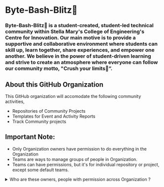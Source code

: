 # Byte-Bash-Blitz👊 
### Byte-Bash-Blitz👊 is a student-created, student-led technical community within Stella Mary's College of Engineering's Centre for Innovation. Our main motive is to provide a supportive and collaborative environment where students can skill up, learn together, share experiences, and empower one another.  We believe in the power of student-driven learning and strive to create an atmosphere where everyone can follow our community motto, "Crush your limits👊”.

## About this GitHub Organization
This GitHub organization will accomodate the following community activities,
- Repositories of Community Projects
- Templates for Event and Activity Reports
- Track Community projects
  
## Important Note:
- Only Organization owners have permission to do everything in the Organization
- Teams are ways to manage groups of people in Organization.
- Teams can have permissions, but it's for individual repository or project, except some default teams.
<details>
<summary>Who are these owners, people with permission across Organization ?</summary>
  1. Stella Mary's Enterprise Admin <br />
  2. Industrial Organization Administration Advisor - Former IT Operations <br />
  3. Anyone Appointed by Enterprise or Community to Admistration <br />
  4. Current IT Operations Organizer of Byte-Bash-Blitz👊 <br />
</details>

